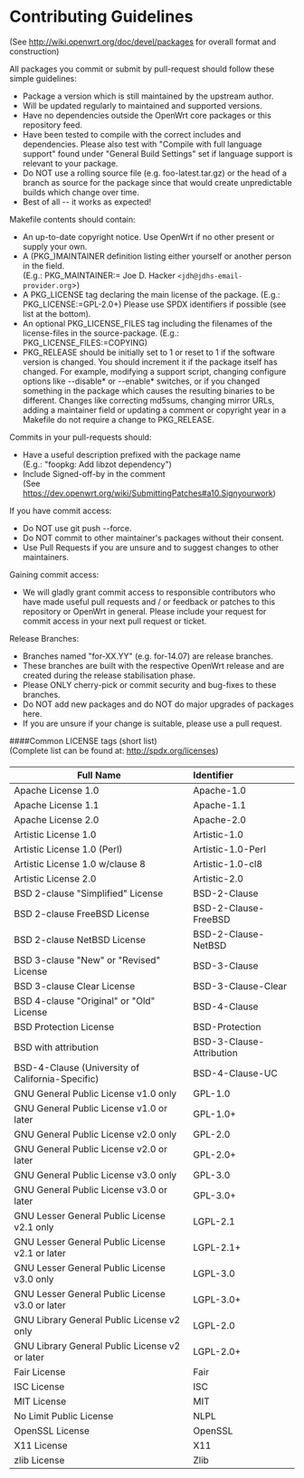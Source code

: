 # Contributing Guidelines  
(See <http://wiki.openwrt.org/doc/devel/packages> for overall format and construction)


All packages you commit or submit by pull-request should follow these simple guidelines:

* Package a version which is still maintained by the upstream author.
* Will be updated regularly to maintained and supported versions.
* Have no dependencies outside the OpenWrt core packages or this repository feed.
* Have been tested to compile with the correct includes and dependencies. Please also test with "Compile with full language support" found under "General Build Settings" set if language support is relevant to your package.
* Do NOT use a rolling source file (e.g. foo-latest.tar.gz) or the head of a branch as source for the package since that would create unpredictable builds which change over time.
* Best of all -- it works as expected!

Makefile contents should contain:

* An up-to-date copyright notice. Use OpenWrt if no other present or supply your own.
* A (PKG_)MAINTAINER definition listing either yourself or another person in the field.  
    (E.g.: PKG_MAINTAINER:= Joe D. Hacker `<jdh@jdhs-email-provider.org`>)
* A PKG_LICENSE tag declaring the main license of the package.
    (E.g.: PKG_LICENSE:=GPL-2.0+) Please use SPDX identifiers if possible (see list at the bottom).
* An optional PKG_LICENSE_FILES tag including the filenames of the license-files in the source-package.
    (E.g.: PKG_LICENSE_FILES:=COPYING)
* PKG_RELEASE should be initially set to 1 or reset to 1 if the software version is changed. You should increment it if the package itself has changed. For example, modifying a support script, changing configure options like --disable* or --enable* switches, or if you changed something in the package which causes the resulting binaries to be different. Changes like correcting md5sums, changing mirror URLs, adding a maintainer field or updating a comment or copyright year in a Makefile do not require a change to PKG_RELEASE.

Commits in your pull-requests should:

* Have a useful description prefixed with the package name  
    (E.g.: "foopkg: Add libzot dependency")
* Include Signed-off-by in the comment  
    (See <https://dev.openwrt.org/wiki/SubmittingPatches#a10.Signyourwork>)

If you have commit access:

* Do NOT use git push --force.
* Do NOT commit to other maintainer's packages without their consent.
* Use Pull Requests if you are unsure and to suggest changes to other maintainers.

Gaining commit access:

* We will gladly grant commit access to responsible contributors who have made
  useful pull requests and / or feedback or patches to this repository or
  OpenWrt in general. Please include your request for commit access in your
  next pull request or ticket.

Release Branches:

* Branches named "for-XX.YY" (e.g. for-14.07) are release branches.
* These branches are built with the respective OpenWrt release and are created
  during the release stabilisation phase.
* Please ONLY cherry-pick or commit security and bug-fixes to these branches.
* Do NOT add new packages and do NOT do major upgrades of packages here.
* If you are unsure if your change is suitable, please use a pull request.

####Common LICENSE tags (short list)  
(Complete list can be found at: <http://spdx.org/licenses>)
####  

| Full Name | Identifier  |
|---|:---|
|Apache License 1.0|Apache-1.0|
|Apache License 1.1|Apache-1.1|
|Apache License 2.0|Apache-2.0|
|Artistic License 1.0|Artistic-1.0|
|Artistic License 1.0 (Perl)|Artistic-1.0-Perl|
|Artistic License 1.0 w/clause 8|Artistic-1.0-cl8|
|Artistic License 2.0|Artistic-2.0|
|BSD 2-clause "Simplified" License|BSD-2-Clause|
|BSD 2-clause FreeBSD License|BSD-2-Clause-FreeBSD|
|BSD 2-clause NetBSD License|BSD-2-Clause-NetBSD|
|BSD 3-clause "New" or "Revised" License|BSD-3-Clause|
|BSD 3-clause Clear License|BSD-3-Clause-Clear|
|BSD 4-clause "Original" or "Old" License|BSD-4-Clause|
|BSD Protection License|BSD-Protection|
|BSD with attribution|BSD-3-Clause-Attribution|
|BSD-4-Clause (University of California-Specific)|BSD-4-Clause-UC|
|GNU General Public License v1.0 only|GPL-1.0|
|GNU General Public License v1.0 or later|GPL-1.0+|
|GNU General Public License v2.0 only|GPL-2.0|
|GNU General Public License v2.0 or later|GPL-2.0+|
|GNU General Public License v3.0 only|GPL-3.0|
|GNU General Public License v3.0 or later|GPL-3.0+|
|GNU Lesser General Public License v2.1 only|LGPL-2.1|
|GNU Lesser General Public License v2.1 or later|LGPL-2.1+|
|GNU Lesser General Public License v3.0 only|LGPL-3.0|
|GNU Lesser General Public License v3.0 or later|LGPL-3.0+|
|GNU Library General Public License v2 only|LGPL-2.0|
|GNU Library General Public License v2 or later|LGPL-2.0+|
|Fair License|Fair|
|ISC License|ISC|
|MIT License|MIT|
|No Limit Public License|NLPL|
|OpenSSL License|OpenSSL|
|X11 License|X11|
|zlib License|Zlib|
